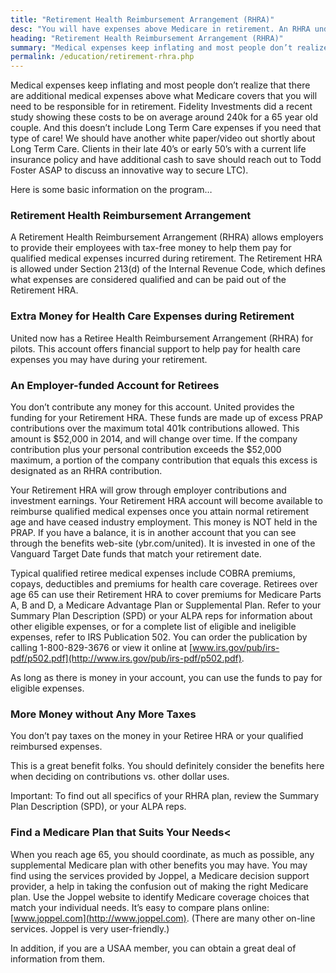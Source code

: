```yaml
---
title: "Retirement Health Reimbursement Arrangement (RHRA)"
desc: "You will have expenses above Medicare in retirement. An RHRA under Section 213(d) lets employers help with tax-free funds toward medical expenses. Learn more."
heading: "Retirement Health Reimbursement Arrangement (RHRA)"
summary: "Medical expenses keep inflating and most people don’t realize that there are additional medical expenses above what Medicare covers that you will need to be responsible for in retirement. Fidelity Investments did a recent study showing these costs to be on average around 240k for a 65 year old couple. And this doesn’t include Long"
permalink: /education/retirement-rhra.php
---
```

Medical expenses keep inflating and most people don’t realize that there are additional medical expenses above what Medicare covers that you will need to be responsible for in retirement. Fidelity Investments did a recent study showing these costs to be on average around 240k for a 65 year old couple. And this doesn’t include Long Term Care expenses if you need that type of care! We should have another white paper/video out shortly about Long Term Care. Clients in their late 40’s or early 50’s with a current life insurance policy and have additional cash to save should reach out to Todd Foster ASAP to discuss an innovative way to secure LTC).

Here is some basic information on the program…

### Retirement Health Reimbursement Arrangement

A Retirement Health Reimbursement Arrangement (RHRA) allows employers to provide their employees with tax-free money to help them pay for qualified medical expenses incurred during retirement. The Retirement HRA is allowed under Section 213(d) of the Internal Revenue Code, which defines what expenses are considered qualified and can be paid out of the Retirement HRA.

### Extra Money for Health Care Expenses during Retirement

United now has a Retiree Health Reimbursement Arrangement (RHRA) for pilots. This account offers financial support to help pay for health care expenses you may have during your retirement.

### An Employer-funded Account for Retirees

You don’t contribute any money for this account. United provides the funding for your Retirement HRA. These funds are made up of excess PRAP contributions over the maximum total 401k contributions allowed. This amount is $52,000 in 2014, and will change over time. If the company contribution plus your personal contribution exceeds the $52,000 maximum, a portion of the company contribution that equals this excess is designated as an RHRA contribution.

Your Retirement HRA will grow through employer contributions and investment earnings. Your Retirement HRA account will become available to reimburse qualified medical expenses once you attain normal retirement age and have ceased industry employment. This money is NOT held in the PRAP. If you have a balance, it is in another account that you can see through the benefits web-site (ybr.com/united). It is invested in one of the Vanguard Target Date funds that match your retirement date.

Typical qualified retiree medical expenses include COBRA premiums, copays, deductibles and premiums for health care coverage. Retirees over age 65 can use their Retirement HRA to cover premiums for Medicare Parts A, B and D, a Medicare Advantage Plan or Supplemental Plan. Refer to your Summary Plan Description (SPD) or your ALPA reps for information about other eligible expenses, or for a complete list of eligible and ineligible expenses, refer to IRS Publication 502. You can order the publication by calling 1-800-829-3676 or view it online at [www.irs.gov/pub/irs-pdf/p502.pdf](http://www.irs.gov/pub/irs-pdf/p502.pdf).

As long as there is money in your account, you can use the funds to pay for eligible expenses.

### More Money without Any More Taxes

You don’t pay taxes on the money in your Retiree HRA or your qualified reimbursed expenses.

This is a great benefit folks. You should definitely consider the benefits here when deciding on contributions vs. other dollar uses.

Important: To find out all specifics of your RHRA plan, review the Summary Plan Description (SPD), or your ALPA reps.

### Find a Medicare Plan that Suits Your Needs<

When you reach age 65, you should coordinate, as much as possible, any supplemental Medicare plan with other benefits you may have. You may find using the services provided by Joppel, a Medicare decision support provider, a help in taking the confusion out of making the right Medicare plan. Use the Joppel website to identify Medicare coverage choices that match your individual needs. It’s easy to compare plans online: [www.joppel.com](http://www.joppel.com). (There are many other on-line services. Joppel is very user-friendly.)

In addition, if you are a USAA member, you can obtain a great deal of information from them.
